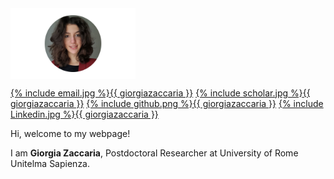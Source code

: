 
  <img src="ZacGithub.jpg" style="width:200px;" align="middle"/>

<a href="mailto:giorgia.zaccaria@unitelmasapienza.it"><span class="icon icon--email">{% include email.jpg %}</span><span class="username">{{ giorgiazaccaria }}</span></a>
<a href="https://scholar.google.it/citations?hl=it&authuser=1&user=svSITAkAAAAJ"><span class="icon icon--scholar">{% include scholar.jpg %}</span><span class="username">{{ giorgiazaccaria }}</span></a>
<a href="https://github.com/giorgiazaccaria?tab=repositories"><span class="icon icon--github">{% include github.png %}</span><span class="username">{{ giorgiazaccaria }}</span></a>
<a href="https://linkedin.com/in/giorgia-zaccaria-2b7329174"><span class="icon icon--github">{% include Linkedin.jpg %}</span><span class="username">{{ giorgiazaccaria }}</span></a>

Hi, welcome to my webpage!

I am **Giorgia Zaccaria**, Postdoctoral Researcher at University of Rome Unitelma Sapienza.

